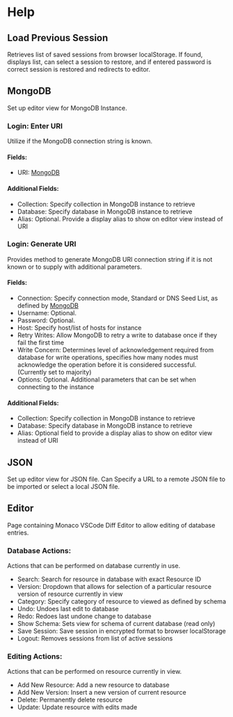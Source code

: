 # Help

## Load Previous Session
Retrieves list of saved sessions from browser localStorage.
If found, displays list, can select a session to restore, and if entered password is correct session is restored and redirects to editor.

## MongoDB
Set up editor view for MongoDB Instance.

### Login: Enter URI
Utilize if the MongoDB connection string is known.

#### Fields:
  - URI: [MongoDB](https://www.mongodb.com/docs/manual/reference/connection-string/)

#### Additional Fields:
  - Collection: Specify collection in MongoDB instance to retrieve
  - Database: Specify database in MongoDB instance to retrieve
  - Alias: Optional. Provide a display alias to show on editor view instead of URI

### Login: Generate URI
Provides method to generate MongoDB URI connection string if it is not known or to supply with additional parameters.

#### Fields:

  - Connection: Specify connection mode, Standard or DNS Seed List, as defined by [MongoDB](https://www.mongodb.com/docs/manual/reference/connection-string/)
  - Username: Optional.
  - Password: Optional.
  - Host: Specify host/list of hosts for instance
  - Retry Writes: Allow MongoDB to retry a write to database once if they fail the first time
  - Write Concern: Determines level of acknowledgement required from database for write operations, specifies how many nodes must acknowledge the operation before it is considered successful. (Currently set to majority)
  - Options: Optional. Additional parameters that can be set when connecting to the instance

#### Additional Fields:
  - Collection: Specify collection in MongoDB instance to retrieve
  - Database: Specify database in MongoDB instance to retrieve
  - Alias: Optional field to provide a display alias to show on editor view instead of URI

## JSON
Set up editor view for JSON file. Can Specify a URL to a remote JSON file to be imported
or select a local JSON file.


## Editor
Page containing Monaco VSCode Diff Editor to allow editing of database entries.

### Database Actions:
Actions that can be performed on database currently in use.

- Search: Search for resource in database with exact Resource ID
- Version: Dropdown that allows for selection of a particular resource version of resource currently in view
- Category: Specify category of resource to viewed as defined by schema
- Undo: Undoes last edit to database
- Redo: Redoes last undone change to database
- Show Schema: Sets view for schema of current database (read only)
- Save Session: Save session in encrypted format to browser localStorage
- Logout: Removes sessions from list of active sessions

### Editing Actions:
Actions that can be performed on resource currently in view.

- Add New Resource: Add a new resource to database
- Add New Version: Insert a new version of current resource
- Delete: Permanently delete resource
- Update: Update resource with edits made
